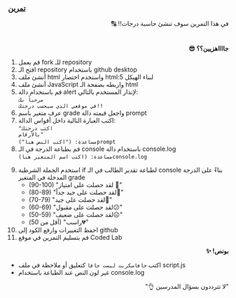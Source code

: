 <p dir="rtl">
<h3><a href="https://github.com/kuwaitcodes/KC-web-cw-6">تمرين </a></h3></p>


<p dir="rtl">
في هذا التمرين سوف تنشئ حاسبة درجات!! 🔠</p>
<h1></h1>
<p dir="rtl">
 <strong>جااااهزيين؟؟ 😎</strong></p>



1. قم بعمل fork للـ repository
2. افتح الـ repository باستخدام github desktop
3. أنشئ ملف html واستخدم اختصار html:5 لبناء الهيكل
4. أنشئ ملف JavaScript واربطه بصفحة الـ html
5. قم باستخدام دالة alert لإنذار المستخدم بالتالي:
    <br><code>مرحباً بك في موقعي الذي سيحسب درجتك!!</code> 
4. عرف متغير باسم grade واجعل قيمته دالة prompt
5. اكتب العبارة التالية داخل أقواس الدالة:
<br>  <code>"اكتب درجتك بالأرقام"</code>
<br> <code>مساعدة: ("اكتب النص هنا")prompt</code>
5. قم بطباعة الدرجة في الـ console باستخدام دالة console.log
<br> <code>مساعدة: (اكتب اسم المتغير هنا)console.log</code>  


<p dir="rtl">

  9. استخدم الجملة الشرطية if لطباعة تقدير الطالب في الـ console بناءً على الدرجة المدخلة في المتغير grade 
    <ul>
      <li>(90-100) "لقد حصلت على امتياز 🥳" </li>
      <li> (80-89) "لقد حصلت على جيد جداً🤩"</li> 
      <li>(70-79) "لقد حصلت على جيد🙂"</li> 
      <li>(60-69) "لقد حصلت على مقبول😕"</li> 
      <li>(50-59) "لقد حصلت على ضعيف☹️"</li> 
      <li>(أقل من 50) "راسب💔"</li> 
     </ul>
  3. احفظ التغييرات وارفع الكود إلى github
  4. قم بتسليم التمرين في موقع  Coded Lab
      


 <p dir="rtl">
<strong>بونص! ✨</strong></p>

- اكتب <code>جافاسكربت ليست جافا</code> كتعليق أو ملاحظة في ملف script.js
- غير لون النص عند الطباعة باستخدام console.log
 <p dir="rtl">
 "لا تترددون بسؤال المدرسين 👌"
</p>
